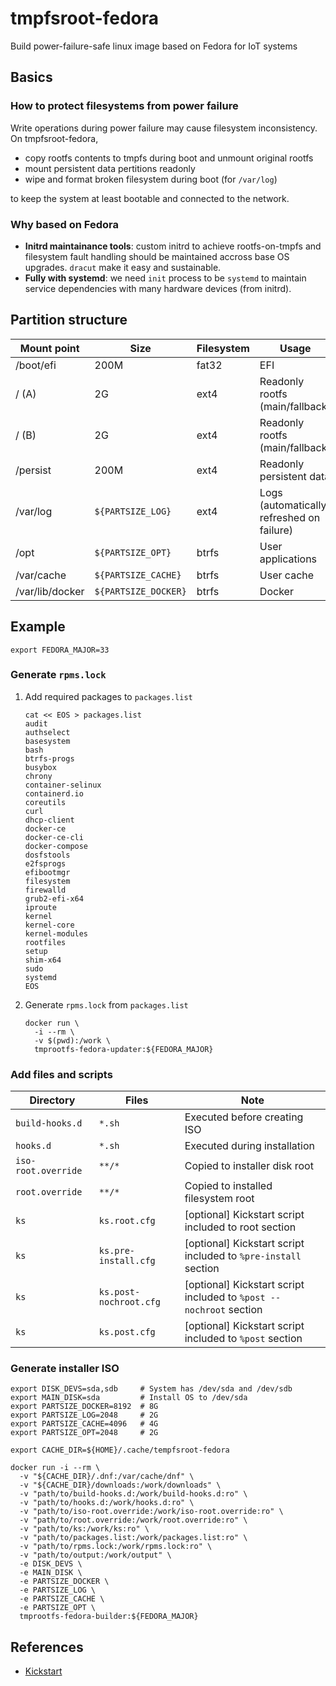 # tmpfsroot-fedora

Build power-failure-safe linux image based on Fedora for IoT systems

## Basics

### How to protect filesystems from power failure

Write operations during power failure may cause filesystem inconsistency.
On tmpfsroot-fedora,

- copy rootfs contents to tmpfs during boot and unmount original rootfs
- mount persistent data pertitions readonly
- wipe and format broken filesystem during boot (for `/var/log`)

to keep the system at least bootable and connected to the network.

### Why based on Fedora

- **Initrd maintainance tools**: custom initrd to achieve rootfs-on-tmpfs and filesystem fault handling should be maintained accross base OS upgrades. `dracut` make it easy and sustainable.
- **Fully with systemd**: we need `init` process to be `systemd` to maintain service dependencies with many hardware devices (from initrd).

## Partition structure

Mount point     | Size                 | Filesystem | Usage
--------------- | -------------------- | ---------- | -----
/boot/efi       |                 200M | fat32      | EFI
/ (A)           |                   2G | ext4       | Readonly rootfs (main/fallback)
/ (B)           |                   2G | ext4       | Readonly rootfs (main/fallback)
/persist        |                 200M | ext4       | Readonly persistent data
/var/log        |    `${PARTSIZE_LOG}` | ext4       | Logs (automatically refreshed on failure)
/opt            |    `${PARTSIZE_OPT}` | btrfs      | User applications
/var/cache      |  `${PARTSIZE_CACHE}` | btrfs      | User cache
/var/lib/docker | `${PARTSIZE_DOCKER}` | btrfs      | Docker

## Example

```
export FEDORA_MAJOR=33
```

### Generate `rpms.lock`

1. Add required packages to `packages.list`
    ```
    cat << EOS > packages.list
    audit
    authselect
    basesystem
    bash
    btrfs-progs
    busybox
    chrony
    container-selinux
    containerd.io
    coreutils
    curl
    dhcp-client
    docker-ce
    docker-ce-cli
    docker-compose
    dosfstools
    e2fsprogs
    efibootmgr
    filesystem
    firewalld
    grub2-efi-x64
    iproute
    kernel
    kernel-core
    kernel-modules
    rootfiles
    setup
    shim-x64
    sudo
    systemd
    EOS
    ```
2. Generate `rpms.lock` from `packages.list`
    ```
    docker run \
      -i --rm \
      -v $(pwd):/work \
      tmprootfs-fedora-updater:${FEDORA_MAJOR}
    ```

### Add files and scripts

Directory           | Files                  | Note
------------------- | ---------------------- | ----
`build-hooks.d`     | `*.sh`                 | Executed before creating ISO
`hooks.d`           | `*.sh`                 | Executed during installation
`iso-root.override` | `**/*`                 | Copied to installer disk root
`root.override`     | `**/*`                 | Copied to installed filesystem root
`ks`                | `ks.root.cfg`          | [optional] Kickstart script included to root section
`ks`                | `ks.pre-install.cfg`   | [optional] Kickstart script included to `%pre-install` section
`ks`                | `ks.post-nochroot.cfg` | [optional] Kickstart script included to `%post --nochroot` section
`ks`                | `ks.post.cfg`          | [optional] Kickstart script included to `%post` section

### Generate installer ISO

```
export DISK_DEVS=sda,sdb     # System has /dev/sda and /dev/sdb
export MAIN_DISK=sda         # Install OS to /dev/sda
export PARTSIZE_DOCKER=8192  # 8G
export PARTSIZE_LOG=2048     # 2G
export PARTSIZE_CACHE=4096   # 4G
export PARTSIZE_OPT=2048     # 2G

export CACHE_DIR=${HOME}/.cache/tempfsroot-fedora

docker run -i --rm \
  -v "${CACHE_DIR}/.dnf:/var/cache/dnf" \
  -v "${CACHE_DIR}/downloads:/work/downloads" \
  -v "path/to/build-hooks.d:/work/build-hooks.d:ro" \
  -v "path/to/hooks.d:/work/hooks.d:ro" \
  -v "path/to/iso-root.override:/work/iso-root.override:ro" \
  -v "path/to/root.override:/work/root.override:ro" \
  -v "path/to/ks:/work/ks:ro" \
  -v "path/to/packages.list:/work/packages.list:ro" \
  -v "path/to/rpms.lock:/work/rpms.lock:ro" \
  -v "path/to/output:/work/output" \
  -e DISK_DEVS \
  -e MAIN_DISK \
  -e PARTSIZE_DOCKER \
  -e PARTSIZE_LOG \
  -e PARTSIZE_CACHE \
  -e PARTSIZE_OPT \
  tmprootfs-fedora-builder:${FEDORA_MAJOR}
```

## References
- [Kickstart](https://pykickstart.readthedocs.io/en/latest/kickstart-docs.html)
